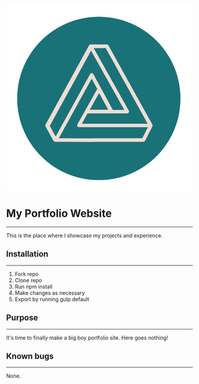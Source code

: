 <img src="src/img/Logo.png">

# My Portfolio Website
<hr>
This is the place where I showcase my projects and experience.

## Installation
<hr>
<ol>
  <li>Fork repo</li>
  <li>Clone repo</li>
  <li>Run npm install</li>
  <li>Make changes as necessary</li>
  <li>Export by running gulp default</li>  
</ol>

## Purpose
<hr>
It's time to finally make a big boy portfolio site. Here goes nothing!

## Known bugs
<hr>
None.
